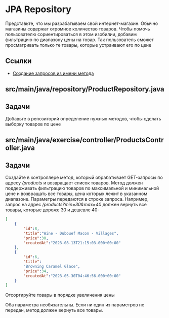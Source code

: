 # JPA Repository

Представьте, что мы разрабатываем свой интернет-магазин. Обычно магазины содержат огромное количество товаров. Чтобы помочь пользователю сориентироваться в этом изобилии, добавим фильтрацию по диапазону цены на товар. Так пользователь сможет просматривать только те товары, которые устраивают его по цене

## Ссылки

* [Создание запросов из имени метода](https://docs.spring.io/spring-data/jpa/docs/current/reference/html/#repositories.query-methods.query-creation)

## src/main/java/repository/ProductRepository.java

## Задачи

Добавьте в репозиторий определение нужных методов, чтобы сделать выборку товаров по цене

## src/main/java/exercise/controller/ProductsController.java

## Задачи

Создайте в контроллере метод, который обрабатывает GET-запросы по адресу */products* и возвращает список товаров. Метод должен поддерживать фильтрацию товаров по максимальной и минимальной цене и возвращать все товары, цена которых лежит в указанном диапазоне. Параметры передаются в строке запроса. Например, запрос на адрес */products?min=30&max=40* должен вернуть все товары, которые дороже 30 и дешевле 40:

```json
[
    {
        "id":8,
        "title":"Wine - Dubouef Macon - Villages",
        "price":30,
        "createdAt":"2023-08-13T21:15:03.000+00:00"
    },
    {
        "id":6,
        "title":
        "Browning Caramel Glace",
        "price":34,
        "createdAt":"2023-05-30T04:46:56.000+00:00"
    }
]
```

Отсортируйте товары в порядке увеличения цены

Оба параметра необязательны. Если ни один из параметров не передан, метод должен вернуть все товары.
